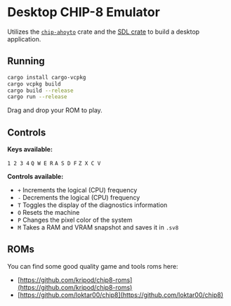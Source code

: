 # Desktop CHIP-8 Emulator

Utilizes the [`chip-ahoyto`](../../) crate and the [SDL crate](https://github.com/Rust-SDL2/rust-sdl2) to build a desktop application.

## Running

```bash
cargo install cargo-vcpkg
cargo vcpkg build
cargo build --release
cargo run --release
```

Drag and drop your ROM to play.

## Controls

**Keys available:**

`1 2 3 4`
`Q W E R`
`A S D F`
`Z X C V`

**Controls available:**

* `+` Increments the logical (CPU) frequency
* `-` Decrements the logical (CPU) frequency
* `T` Toggles the display of the diagnostics information
* `O` Resets the machine
* `P` Changes the pixel color of the system
* `M` Takes a RAM and VRAM snapshot and saves it in `.sv8`

## ROMs

You can find some good quality game and tools roms here:

* [https://github.com/kripod/chip8-roms](https://github.com/kripod/chip8-roms)
* [https://github.com/loktar00/chip8](https://github.com/loktar00/chip8)
